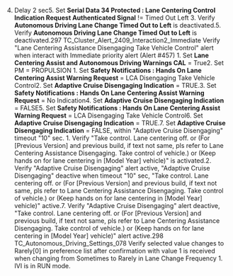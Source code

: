 4. Delay 2 sec5. Set **Serial Data 34 Protected : Lane Centering Control Indication Request Authenticated Signal** != Timed Out Left 3. Verify **Autonomous Driving Lane Change Timed Out to Left** is deactivated.5. Verify **Autonomous Driving Lane Change Timed Out to Left** is deactivated.297 TC_Cluster_Alert_2409_Interaction2_Immediate Verify "Lane Centering Assistance Disengaging Take Vehicle Control" alert when interact with Immediate priority alert (Alert #457) 1. Set **Lane Centering Assist and Autonomous Driving Warnings CAL** = True2. Set PM = PROPULSION 1. Set **Safety Notifications : Hands On Lane Centering Assist Warning Request** = LCA Disengaging Take Vehicle Control2. Set **Adaptive Cruise Disengaging Indication** = TRUE.3. Set **Safety Notifications : Hands On Lane Centering Assist Warning Request** = No Indication4. Set **Adaptive Cruise Disengaging Indication** = FALSE5. Set **Safety Notifications : Hands On Lane Centering Assist Warning Request** = LCA Disengaging Take Vehicle Control6. Set **Adaptive Cruise Disengaging Indication** = TRUE.7. Set **Adaptive Cruise Disengaging Indication** = FALSE, within "Adaptive Cruise Disengaging" timeout "10" sec. 1. Verify "Take control. Lane centering off. or (For [Previous Version] and previous build, if text not same, pls refer to Lane Centering Assistance Disengaging. Take control of vehicle.) or (Keep hands on for lane centering in [Model Year] vehicle)" is activated.2. Verify "Adaptive Cruise Disengaging" alert active, "Adaptive Cruise Disengaging" deactive when timeout "10" sec, "Take control. Lane centering off. or (For [Previous Version] and previous build, if text not same, pls refer to Lane Centering Assistance Disengaging. Take control of vehicle.) or (Keep hands on for lane centering in [Model Year] vehicle)" active.7. Verify "Adaptive Cruise Disengaging" alert deactive, "Take control. Lane centering off. or (For [Previous Version] and previous build, if text not same, pls refer to Lane Centering Assistance Disengaging. Take control of vehicle.) or (Keep hands on for lane centering in [Model Year] vehicle)" alert active.298 TC_Autonomous_Driving_Settings_078 Verify selected value changes to Rarely[0] in preference list after confirmation with value 1 is received when changing from Sometimes to Rarely in Lane Change Frequency 1. IVI is in RUN mode.